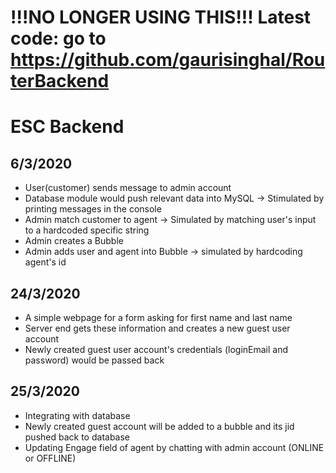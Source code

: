 # !!!NO LONGER USING THIS!!! Latest code: go to https://github.com/gaurisinghal/RouterBackend
# ESC Backend
## 6/3/2020
- User(customer) sends message to admin account
- Database module would push relevant data into MySQL -> Stimulated by printing messages in the console
- Admin match customer to agent -> Simulated by matching user's input to a hardcoded specific string
- Admin creates a Bubble
- Admin adds user and agent into Bubble -> simulated by hardcoding agent's id

## 24/3/2020
- A simple webpage for a form asking for first name and last name
- Server end gets these information and creates a new guest user account
- Newly created guest user account's credentials (loginEmail and password) would be passed back

## 25/3/2020
- Integrating with database
- Newly created guest account will be added to a bubble and its jid pushed back to database
- Updating Engage field of agent by chatting with admin account (ONLINE or OFFLINE)
